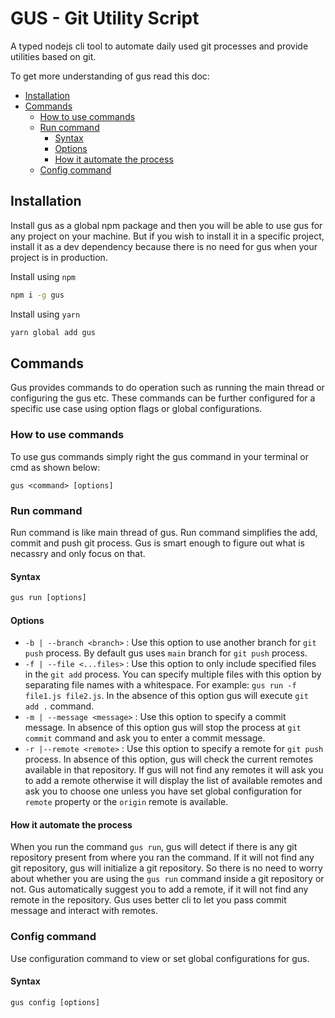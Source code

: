 # GUS - Git Utility Script

A typed nodejs cli tool to automate daily used git processes and provide utilities based on git.

To get more understanding of gus read this doc:

- [Installation](#installation)
- [Commands](#commands)
  - [How to use commands](#how-to-use-commands)
  - [Run command](#run-command)
    - [Syntax](#syntax)
    - [Options](#options)
    - [How it automate the process](#how-it-automate-process)
  - [Config command](#config-command)

## Installation

Install gus as a global npm package and then you will be able to use gus for any project on your machine. But if you wish to install it in a specific project, install it as a dev dependency because there is no need for gus when your project is in production.

Install using `npm`

```cmd
npm i -g gus
```

Install using `yarn`

```cmd
yarn global add gus
```

## Commands

Gus provides commands to do operation such as running the main thread or configuring the gus etc. These commands can be further configured for a specific use case using option flags or global configurations.

### How to use commands

To use gus commands simply right the gus command in your terminal or cmd as shown below:

```terminal
gus <command> [options]
```

### Run command

Run command is like main thread of gus. Run command simplifies the add, commit and push git process. Gus is smart enough to figure out what is necassry and only focus on that.

#### Syntax

```cmd
gus run [options]
```

#### Options

- `-b | --branch <branch>` : Use this option to use another branch for `git push` process. By default gus uses `main` branch for `git push` process.
- `-f | --file <...files>` : Use this option to only include specified files in the `git add` process. You can specify multiple files with this option by separating file names with a whitespace. For example: `gus run -f file1.js file2.js`. In the absence of this option gus will execute `git add .` command.
- `-m | --message <message>` : Use this option to specify a commit message. In absence of this option gus will stop the process at `git commit` command and ask you to enter a commit message.
- `-r |--remote <remote>` : Use this option to specify a remote for `git push` process. In absence of this option, gus will check the current remotes available in that repository. If gus will not find any remotes it will ask you to add a remote otherwise it will display the list of available remotes and ask you to choose one unless you have set global configuration for `remote` property or the `origin` remote is available.

#### How it automate the process

When you run the command `gus run`, gus will detect if there is any git repository present from where you ran the command. If it will not find any git repository, gus will initialize a git repository. So there is no need to worry about whether you are using the `gus run` command inside a git repository or not. Gus automatically suggest you to add a remote, if it will not find any remote in the repository. Gus uses better cli to let you pass commit message and interact with remotes.

### Config command

Use configuration command to view or set global configurations for gus.

#### Syntax

```cmd
gus config [options]
```
